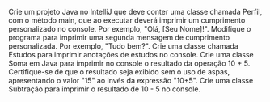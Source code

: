 <p> Crie um projeto Java no IntelliJ que deve conter uma classe chamada Perfil,
com o método main, que ao executar deverá imprimir um cumprimento personalizado
no console. Por exemplo, "Olá, [Seu Nome]!".
Modifique o programa para imprimir uma segunda mensagem de cumprimento personalizada.
Por exemplo, "Tudo bem?".
Crie uma classe chamada Estudos para imprimir anotações de estudos no console.
Crie uma classe Soma em Java para imprimir no console o resultado da operação
10 + 5. Certifique-se de que o resultado seja exibido sem o uso de aspas, apresentando
o valor "15" ao invés da expressão "10+5".
Crie uma classe Subtração para imprimir o resultado de 10 - 5 no console.</p>
